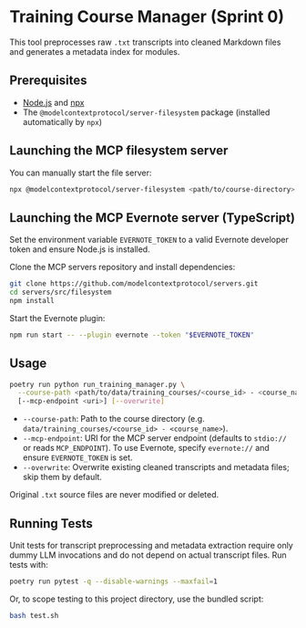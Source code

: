 # Training Course Manager (Sprint 0)

This tool preprocesses raw `.txt` transcripts into cleaned Markdown files and generates a metadata index for modules.

## Prerequisites

- [Node.js](https://nodejs.org/) and [npx](https://www.npmjs.com/package/npx)
- The `@modelcontextprotocol/server-filesystem` package (installed automatically by `npx`)

## Launching the MCP filesystem server

You can manually start the file server:
```bash
npx @modelcontextprotocol/server-filesystem <path/to/course-directory>
```

## Launching the MCP Evernote server (TypeScript)

Set the environment variable `EVERNOTE_TOKEN` to a valid Evernote developer token and ensure Node.js is installed.

Clone the MCP servers repository and install dependencies:

```bash
git clone https://github.com/modelcontextprotocol/servers.git
cd servers/src/filesystem
npm install
```

Start the Evernote plugin:

```bash
npm run start -- --plugin evernote --token "$EVERNOTE_TOKEN"
```

## Usage
```bash
poetry run python run_training_manager.py \
  --course-path <path/to/data/training_courses/<course_id> - <course_name>> \
  [--mcp-endpoint <uri>] [--overwrite]
```
- `--course-path`: Path to the course directory (e.g. `data/training_courses/<course_id> - <course_name>`).
- `--mcp-endpoint`: URI for the MCP server endpoint (defaults to `stdio://` or reads `MCP_ENDPOINT`).
  To use Evernote, specify `evernote://` and ensure `EVERNOTE_TOKEN` is set.
- `--overwrite`: Overwrite existing cleaned transcripts and metadata files; skip them by default.

Original `.txt` source files are never modified or deleted.

## Running Tests

Unit tests for transcript preprocessing and metadata extraction require only dummy LLM invocations and do not depend on actual transcript files.
Run tests with:

```bash
poetry run pytest -q --disable-warnings --maxfail=1
```

Or, to scope testing to this project directory, use the bundled script:

```bash
bash test.sh
```